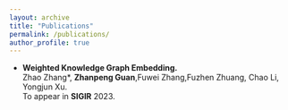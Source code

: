 ```yaml
---
layout: archive
title: "Publications"
permalink: /publications/
author_profile: true
---
```



  - **Weighted Knowledge Graph Embedding.**<br />
  Zhao Zhang*, **Zhanpeng Guan**,Fuwei Zhang,Fuzhen Zhuang, Chao Li, Yongjun Xu.<br />
  To appear in **SIGIR** 2023.